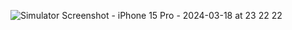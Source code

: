 ![Simulator Screenshot - iPhone 15 Pro - 2024-03-18 at 23 22 22](https://github.com/sachin-panayil/ios101-lab5-flix-starter/assets/79382140/74e5a21e-200f-4637-94d3-4ef899d42c32)

